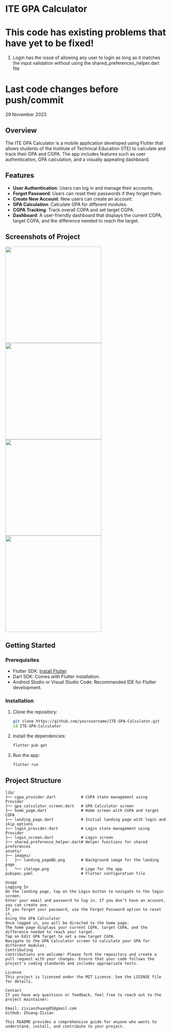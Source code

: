 # ITE GPA Calculator

# This code has existing problems that have yet to be fixed!
1. Login has the issue of allowing any user to login as long as it matches the input validation without using the shared_preferences_helper.dart file

# Last code changes before push/commit
29 November 2023

## Overview

The ITE GPA Calculator is a mobile application developed using Flutter that allows students of the Institute of Technical Education (ITE) to calculate and track their GPA and CGPA. The app includes features such as user authentication, GPA calculation, and a visually appealing dashboard.

## Features

- **User Authentication**: Users can log in and manage their accounts.
- **Forgot Password**: Users can reset their passwords if they forget them.
- **Create New Account**: New users can create an account.
- **GPA Calculation**: Calculate GPA for different modules.
- **CGPA Tracking**: Track overall CGPA and set target CGPA.
- **Dashboard**: A user-friendly dashboard that displays the current CGPA, target CGPA, and the difference needed to reach the target.

## Screenshots of Project

<img src="https://github.com/Zhuang-Zixian/ITE_GPA_Calculator/assets/61621372/9f97ab4f-fda2-4580-bfac-2800ad782d12" width="300">
<img src="https://github.com/Zhuang-Zixian/ITE_GPA_Calculator/assets/61621372/2f987e96-dd5a-41eb-ac55-671cec6905b4" width="300">
<img src="https://github.com/Zhuang-Zixian/ITE_GPA_Calculator/assets/61621372/6657e6f9-9f5b-431f-a7ef-294e101bce5b" width="300">
<img src="https://github.com/Zhuang-Zixian/ITE_GPA_Calculator/assets/61621372/23984f6e-58ac-44d3-ab7b-b6b1583f2305" width="300">


## Getting Started

### Prerequisites

- Flutter SDK: [Install Flutter](https://flutter.dev/docs/get-started/install)
- Dart SDK: Comes with Flutter installation.
- Android Studio or Visual Studio Code: Recommended IDE for Flutter development.

### Installation

1. Clone the repository:

    ```bash
    git clone https://github.com/yourusername/ITE-GPA-Calculator.git
    cd ITE-GPA-Calculator
    ```

2. Install the dependencies:

    ```bash
    flutter pub get
    ```

3. Run the app:

    ```bash
    flutter run
    ```

## Project Structure

```plaintext
lib/
├── cgpa_provider.dart           # CGPA state management using Provider
├── gpa_calculator_screen.dart   # GPA Calculator screen
├── home_page.dart               # Home screen with CGPA and target CGPA
├── landing_page.dart            # Initial landing page with login and skip options
├── login_provider.dart          # Login state management using Provider
├── login_screen.dart            # Login screen
├── shared_preference_helper.dart# Helper functions for shared preferences
assets/
├── images/
│   ├── landing_pageBG.png       # Background image for the landing page
│   └── itelogo.png              # Logo for the app
pubspec.yaml                     # Flutter configuration file

Usage
Logging In
On the landing page, tap on the Login button to navigate to the login screen.
Enter your email and password to log in. If you don’t have an account, you can create one.
If you forget your password, use the Forgot Password option to reset it.
Using the GPA Calculator
Once logged in, you will be directed to the home page.
The home page displays your current CGPA, target CGPA, and the difference needed to reach your target.
Tap on Edit GPA Target to set a new target CGPA.
Navigate to the GPA Calculator screen to calculate your GPA for different modules.
Contributing
Contributions are welcome! Please fork the repository and create a pull request with your changes. Ensure that your code follows the project's coding standards and includes appropriate tests.

License
This project is licensed under the MIT License. See the LICENSE file for details.

Contact
If you have any questions or feedback, feel free to reach out to the project maintainer:

Email: zixianzhuang05@gmail.com
GitHub: Zhuang-Zixian

This README provides a comprehensive guide for anyone who wants to understand, install, and contribute to your project.
